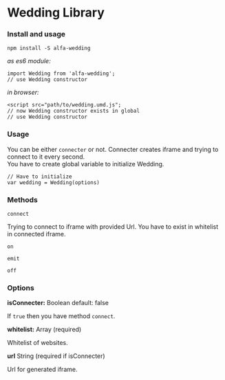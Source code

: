 # Wedding Library
    

### Install and usage  
    


```
npm install -S alfa-wedding
```  

_as es6 module:_  
```
import Wedding from 'alfa-wedding';
// use Wedding constructor
```  
  
_in browser:_  
```
<script src="path/to/wedding.umd.js";
// now Wedding constructor exists in global  
// use Wedding constructor  
```  

  
### Usage    
   

  
You can be either `connecter` or not. Connecter creates iframe and trying to connect to it every second.  
You have to create global variable to initialize Wedding.  
  
```
// Have to initialize
var wedding = Wedding(options)
```  
  
### Methods    
  

  
`connect`    

Trying to connect to iframe with provided Url. You have to exist in whitelist in connected iframe.
   
`on`  
  
  
`emit`  
  
  
`off`  
  
  

### Options  

  

**isConnecter:** Boolean 
default: false  
  
If `true` then you have method `connect`.  
  

**whitelist:** Array (required)
   
Whitelist of websites.  
  
**url** String  (required if isConnecter)
  
Url for generated iframe.  
  
